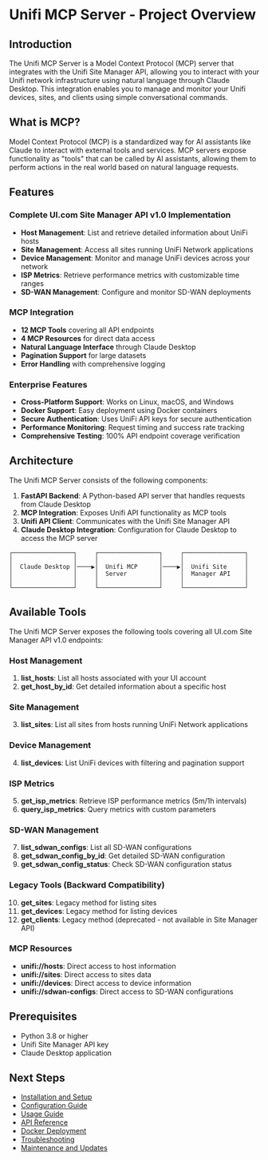 # Unifi MCP Server - Project Overview

## Introduction

The Unifi MCP Server is a Model Context Protocol (MCP) server that integrates with the Unifi Site Manager API, allowing you to interact with your Unifi network infrastructure using natural language through Claude Desktop. This integration enables you to manage and monitor your Unifi devices, sites, and clients using simple conversational commands.

## What is MCP?

Model Context Protocol (MCP) is a standardized way for AI assistants like Claude to interact with external tools and services. MCP servers expose functionality as "tools" that can be called by AI assistants, allowing them to perform actions in the real world based on natural language requests.

## Features

### Complete UI.com Site Manager API v1.0 Implementation
- **Host Management**: List and retrieve detailed information about UniFi hosts
- **Site Management**: Access all sites running UniFi Network applications
- **Device Management**: Monitor and manage UniFi devices across your network
- **ISP Metrics**: Retrieve performance metrics with customizable time ranges
- **SD-WAN Management**: Configure and monitor SD-WAN deployments

### MCP Integration
- **12 MCP Tools** covering all API endpoints
- **4 MCP Resources** for direct data access
- **Natural Language Interface** through Claude Desktop
- **Pagination Support** for large datasets
- **Error Handling** with comprehensive logging

### Enterprise Features
- **Cross-Platform Support**: Works on Linux, macOS, and Windows
- **Docker Support**: Easy deployment using Docker containers
- **Secure Authentication**: Uses UniFi API keys for secure authentication
- **Performance Monitoring**: Request timing and success rate tracking
- **Comprehensive Testing**: 100% API endpoint coverage verification

## Architecture

The Unifi MCP Server consists of the following components:

1. **FastAPI Backend**: A Python-based API server that handles requests from Claude Desktop
2. **MCP Integration**: Exposes Unifi API functionality as MCP tools
3. **Unifi API Client**: Communicates with the Unifi Site Manager API
4. **Claude Desktop Integration**: Configuration for Claude Desktop to access the MCP server

```
┌─────────────────┐     ┌─────────────────┐     ┌─────────────────┐
│                 │     │                 │     │                 │
│  Claude Desktop │────▶│  Unifi MCP      │────▶│  Unifi Site     │
│                 │     │  Server         │     │  Manager API    │
│                 │     │                 │     │                 │
└─────────────────┘     └─────────────────┘     └─────────────────┘
```

## Available Tools

The Unifi MCP Server exposes the following tools covering all UI.com Site Manager API v1.0 endpoints:

### Host Management
1. **list_hosts**: List all hosts associated with your UI account
2. **get_host_by_id**: Get detailed information about a specific host

### Site Management
3. **list_sites**: List all sites from hosts running UniFi Network applications

### Device Management
4. **list_devices**: List UniFi devices with filtering and pagination support

### ISP Metrics
5. **get_isp_metrics**: Retrieve ISP performance metrics (5m/1h intervals)
6. **query_isp_metrics**: Query metrics with custom parameters

### SD-WAN Management
7. **list_sdwan_configs**: List all SD-WAN configurations
8. **get_sdwan_config_by_id**: Get detailed SD-WAN configuration
9. **get_sdwan_config_status**: Check SD-WAN configuration status

### Legacy Tools (Backward Compatibility)
10. **get_sites**: Legacy method for listing sites
11. **get_devices**: Legacy method for listing devices
12. **get_clients**: Legacy method (deprecated - not available in Site Manager API)

### MCP Resources
- **unifi://hosts**: Direct access to host information
- **unifi://sites**: Direct access to sites data
- **unifi://devices**: Direct access to device information
- **unifi://sdwan-configs**: Direct access to SD-WAN configurations

## Prerequisites

- Python 3.8 or higher
- Unifi Site Manager API key
- Claude Desktop application

## Next Steps

- [Installation and Setup](2_installation_setup.md)
- [Configuration Guide](3_configuration_guide.md)
- [Usage Guide](4_usage_guide.md)
- [API Reference](5_api_reference.md)
- [Docker Deployment](6_docker_deployment.md)
- [Troubleshooting](7_troubleshooting_guide.md)
- [Maintenance and Updates](8_maintenance_updates.md)
